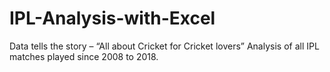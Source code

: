 # IPL-Analysis-with-Excel
Data tells the story – “All about Cricket for Cricket lovers” Analysis of all IPL matches played since 2008 to 2018.

